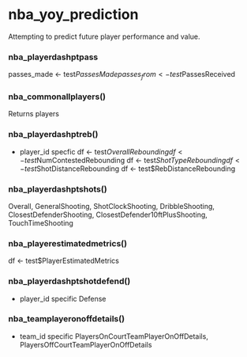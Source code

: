 # nba_yoy_prediction
Attempting to predict future player performance and value.

### nba_playerdashptpass
passes_made <- test$PassesMade
passes_from <- test$PassesReceived

### nba_commonallplayers()
Returns players

### nba_playerdashptreb()
- player_id specfic
df <- test$OverallRebounding
df <- test$NumContestedRebounding
df <- test$ShotTypeRebounding
df <- test$ShotDistanceRebounding
df <- test$RebDistanceRebounding

### nba_playerdashptshots()
Overall, GeneralShooting, ShotClockShooting, DribbleShooting, ClosestDefenderShooting, ClosestDefender10ftPlusShooting, TouchTimeShooting

### nba_playerestimatedmetrics()
df <- test$PlayerEstimatedMetrics

### nba_playerdashptshotdefend()
- player_id specific
Defense

### nba_teamplayeronoffdetails()
- team_id specific
PlayersOnCourtTeamPlayerOnOffDetails, PlayersOffCourtTeamPlayerOnOffDetails


